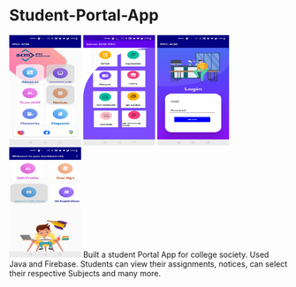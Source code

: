 # Student-Portal-App
<img src = "Screenshot_20210725-225118.jpg" width="130" height="200"/> <img src = "Screenshot_20210725-225044.jpg" width="130" height="200"/> <img src = "Screenshot_20210725-225127.jpg" width="130" height="200"/>  <img src = "Screenshot_20210725-225144.jpg" width="130" height="200"/> 
Built a student Portal App for college society.
Used Java and Firebase. 
Students can view their assignments, notices, can select their respective Subjects and many more.
